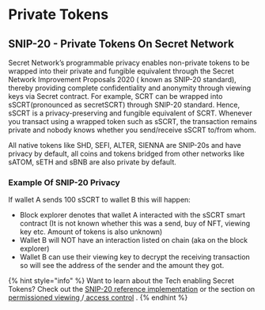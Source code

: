 # Private Tokens

## SNIP-20 - Private Tokens On Secret Network

Secret Network’s programmable privacy enables non-private tokens to be wrapped into their private and fungible equivalent through the Secret Network Improvement Proposals 2020 ( known as SNIP-20 standard), thereby providing complete confidentiality and anonymity through viewing keys via Secret contract. For example, SCRT can be wrapped into sSCRT(pronounced as secretSCRT) through SNIP-20 standard. Hence, sSCRT is a privacy-preserving and fungible equivalent of SCRT. Whenever you transact using a wrapped token such as sSCRT, the transaction remains private and nobody knows whether you send/receive sSCRT to/from whom.&#x20;

All native tokens like SHD, SEFI, ALTER, SIENNA are SNIP-20s and have privacy by default, all coins and tokens bridged from other networks like sATOM, sETH and sBNB are also private by default.

### Example Of SNIP-20 Privacy

If wallet A sends 100 sSCRT to wallet B this will happen:

* Block explorer denotes that wallet A interacted with the sSCRT smart contract (It is not known whether this was a send, buy of NFT, viewing key etc. Amount of tokens is also unknown)
* Wallet B will NOT have an interaction listed on chain (aka on the block explorer)
* Wallet B can use their viewing key to decrypt the receiving transaction so will see the address of the sender and the amount they got.

{% hint style="info" %}
Want to learn about the Tech enabling Secret Tokens? Check out the [SNIP-20 reference implementation](https://github.com/scrtlabs/snip20-reference-impl) or the section on [permissioned viewing ](../development/secret-contracts/permissioned-viewing/)/[ access control](privacy-technology/access-control/) .
{% endhint %}

